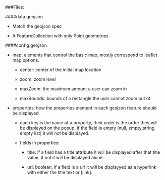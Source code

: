 ###Files:

####data.geojson

* Match the geojson spec

* A FeatureCollection with only Point geometries

####config.geojson

* map: elements that control the basic map, mostly correspond to leaflet map options.

  * center: center of the initial map location

  * zoom: zoom level

  * maxZoom: the maximum amount a user can zoom in

  * maxBounds: bounds of a rectangle the user cannot zoom out of

* properties: how the properties element in each geojson feature should be displayed

  * each key is the name of a property, their order is the order they will be displayed on the popup. if the field is empty (null, empty string, empty list) it will not be displayed.

  * fields in properties:

    * title: if a field has a title attribute it will be displayed after that title value, if not it will be displayed alone.

    * url: boolean, if a field is a url it will be displayyed as a hyperlink with either the title text or [link].

